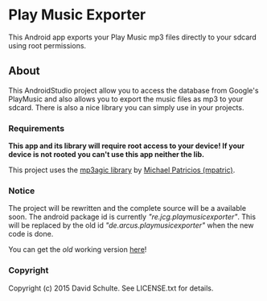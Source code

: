 # Play Music Exporter

This Android app exports your Play Music mp3 files directly to your sdcard using root permissions.

## About

This AndroidStudio project allow you to access the database from Google's PlayMusic and also allows you to export the music files as mp3 to your sdcard. There is also a nice library you can simply use in your projects.   

### Requirements

**This app and its library will require root access to your device! If your device is not rooted you can't use this app neither  the lib.**

This project uses the [mp3agic library](https://github.com/mpatric/mp3agic) by [Michael Patricios (mpatric)](https://github.com/mpatric).

### Notice

The project will be rewritten and the complete source will be a available soon.
The android package id is currently <em>"re.jcg.playmusicexporter"</em>. This will be replaced by the old id <em>"de.arcus.playmusicexporter"</em> when the new code is done.

You can get the <em>old</em> working version [here](https://www.david-schulte.de/en/play-music-exporter-updater/)!

### Copyright

Copyright (c) 2015 David Schulte. See LICENSE.txt for details.
